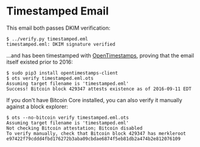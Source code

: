 # Timestamped Email

This email both passes DKIM verification:

```
$ ../verify.py timestamped.eml
timestamped.eml: DKIM signature verified
```

...and has been timestamped with [OpenTimestamps](https://opentimestamps.org),
proving that the email itself existed prior to 2016:

```
$ sudo pip3 install opentimestamps-client
$ ots verify timestamped.eml.ots
Assuming target filename is 'timestamped.eml'
Success! Bitcoin block 429347 attests existence as of 2016-09-11 EDT
```

If you don't have Bitcoin Core installed, you can also verify it manually
against a block explorer:

```
$ ots --no-bitcoin verify timestamped.eml.ots
Assuming target filename is 'timestamped.eml'
Not checking Bitcoin attestation; Bitcoin disabled
To verify manually, check that Bitcoin block 429347 has merkleroot e97422f79cddd4fbd176272b3aba09cbdae6874f5eb81db2a474b2e812076109
```
